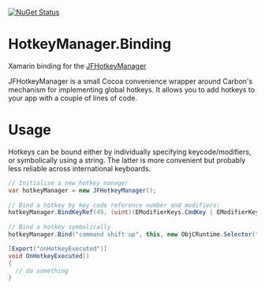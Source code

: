 [![NuGet Status](http://img.shields.io/nuget/v/HotkeyManager.Binding.svg?style=flat)](https://www.nuget.org/packages/HotkeyManager.Binding/)

# HotkeyManager.Binding

Xamarin binding for the [JFHotkeyManager](https://github.com/jaz303/JFHotkeyManager)

JFHotkeyManager is a small Cocoa convenience wrapper around Carbon's mechanism for implementing global hotkeys. It allows you to add hotkeys to your app with a couple of lines of code.

# Usage

Hotkeys can be bound either by individually specifying keycode/modifiers, or symbolically using a string. The latter is more convenient but probably less reliable across international keyboards.

```c#
// Initialise a new hotkey manager
var hotkeyManager = new JFHotkeyManager();
            
// Bind a hotkey by key code reference number and modifiers:
hotkeyManager.BindKeyRef(49, (uint)(EModifierKeys.CmdKey | EModifierKeys.ShiftKey), this, new ObjCRuntime.Selector("onHotkeyExecuted"));
            
// Bind a hotkey symbolically
hotkeyManager.Bind("command shift up", this, new ObjCRuntime.Selector("onHotkeyExecuted"));

[Export("onHotkeyExecuted")]
void OnHotkeyExecuted()
{
  // do something
}

```